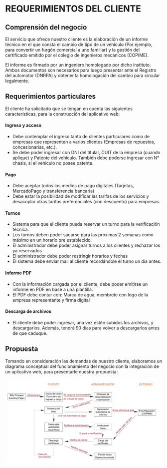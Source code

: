 # REQUERIMIENTOS DEL CLIENTE

## Comprensión del negocio

El servicio que ofrece nuestro cliente es la elaboración de un informe técnico en el que consta el cambio de tipo de un vehículo (Por ejemplo, para convertir un furgón comercial a uno familiar) y la gestión del certificado emitido por el colegio de ingenieros mecánicos (COPIME). 

El informe es firmado por un ingeniero homologado por dicho instituto. Ambos documentos son necesarios para luego presentar ante el Registro del automotor (DNRPA) y obtener la homologación del cambio para circular legalmente.

## Requerimientos particulares

El cliente ha solicitado que se tengan en cuenta las siguientes características, para la construcción del aplicativo web:

#### Ingreso y acceso
+ Debe contemplar el ingreso tanto de clientes particulares como de empresas que representen a varios clientes (Empresas de repuestos, concesionarias, etc.).
+ Se debe poder ingresar con DNI del titular, CUIT de la empresa (cuando aplique) y Patente del vehículo. También debe poderse ingresar con N° chasis, si el vehículo no posee patente.

#### Pago
+ Debe aceptar todos los medios de pago digitales (Tarjetas, MercadoPago y transferencia bancaria)
+ Debe estar la posibilidad de modificar las tarifas de los servicios y desacoplar otras tarifas preferenciales (con descuento) para empresas.

#### Turnos
+ Sistema para que el cliente pueda reservar un turno para la verificación técnica.
+ Los turnos deben poder sacarse para las próximas 2 semanas como máximo en un horario pre establecido.
+ El administrador debe poder asignar turnos a los clientes y rechazar los ya reservados
+ El administrador debe poder restringir horarios y fechas
+ El sistema debe enviar mail al cliente recordándole el turno un día antes.

#### Informe PDF
+ Con la información cargada por el cliente, debe poder emitirse un informe en PDF en base a una plantilla.
+ El PDF debe contar con: Marca de agua, membrete con logo de la empresa representante y firma digital 

#### Descarga de archivos
+ El cliente debe poder ingresar, una vez estén subidos los archivos, y descargarlos. Además, tendrá 90 días para volver a descargarlos antes de que caduque.


## Propuesta

Tomando en consideración las demandas de nuestro cliente, elaboramos un diagrama conceptual del funcionamiento del negocio con la integración de un aplicativo web, para presentarle nuestra propuesta:

<img src="https://github.com/MrHolmes19/certification-system/blob/main/doc/diagrams/diag-propuesta-negocio.png?raw=true" width="800">
